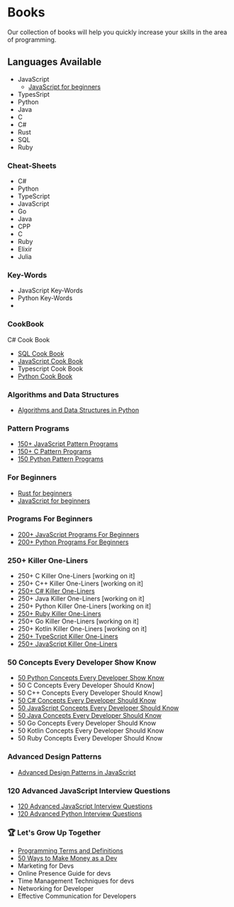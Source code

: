 # Books
Our collection of books will help you quickly increase your skills in the area of ​​programming.

## Languages Available
- JavaScript
  - [JavaScript for beginners](###JavaScript-for-beginners)
- TypesSript
- Python
- Java
- C
- C#
- Rust
- SQL
- Ruby

### Cheat-Sheets
- C#
- Python
- TypeScript
- JavaScript
- Go
- Java
- CPP
- C
- Ruby
- Elixir
- Julia

### Key-Words
- JavaScript Key-Words
- Python Key-Words
- 

### CookBook
C# Cook Book
- [SQL Cook Book](https://www.amazon.com/-/es/Hernando-Abella/dp/B0CWVK8B9R)
- [JavaScript Cook Book](https://www.amazon.com/Hernando-Abella/dp/B0CPDSXDGL)
- Typescript Cook Book
- [Python Cook Book](https://www.amazon.com/-/es/Hernando-Abella/dp/B0D7VK6BMJ) 

### Algorithms and Data Structures
- [Algorithms and Data Structures in Python](https://www.amazon.com/-/es/Hernando-Abella/dp/B0CW65JBLW)

### Pattern Programs
- [150+ JavaScript Pattern Programs](https://www.amazon.com/150-JavaScript-Pattern-Programs-creativity/dp/B0CV1GBW28)
- [150+ C Pattern Programs](https://www.amazon.com/150-Pattern-Programs-creativity-statements/dp/B0CTZW4Y9V)
- [150 Python Pattern Programs](https://www.amazon.com/Hernando-Abella-ebook/dp/B0CVNG3PRV) 

### For Beginners
- [Rust for beginners](https://www.amazon.com/Rust-Beginners-Lets-Learn-together/dp/B0CT3NP1JB)
- [JavaScript for beginners](https://www.amazon.com/JavaScript-Beginners-Hernando-Abella/dp/B0CRHYGXNC)

### Programs For Beginners
- [200+ JavaScript Programs For Beginners](https://www.amazon.com/JavaScript-Programs-Beginners-Hernando-Abella/dp/B0CQ5KVQGH)
- [200+ Python Programs For Beginners](https://www.amazon.com/-/es/Hernando-Abella/dp/B0CVLQTKHG)

### 250+ Killer One-Liners
- 250+ C Killer One-Liners [working on it]
- 250+ C++ Killer One-Liners [working on it]
- [250+ C# Killer One-Liners](https://www.amazon.com/-/es/Hernando-Abella-ebook/dp/B0D2ZM71J8)
- 250+ Java Killer One-Liners [working on it]
- 250+ Python Killer One-Liners [working on it]
- [250+ Ruby Killer One-Liners](https://www.amazon.com/250-Killer-Ruby-One-Liners-Transform-ebook/dp/B0CXF57XT9)
- 250+ Go Killer One-Liners [working on it]
- 250+ Kotlin Killer One-Liners [working on it]
- [250+ TypeScript Killer One-Liners](https://www.amazon.com/250-Killer-TypeScript-One-Liners-Transform-ebook/dp/B0CYHZ5QKJ)
- [250+ JavaScript Killer One-Liners](https://www.amazon.com/Hernando-Abella/dp/B0CN58RHGF)

### 50 Concepts Every Developer Show Know
- [50 Python Concepts Every Developer Show Know](https://www.amazon.com/-/es/Hernando-Abella-ebook/dp/B0CW9LWMTB)
- 50 C Concepts Every Developer Should Know]
- 50 C++ Concepts Every Developer Should Know]
- [50 C# Concepts Every Developer Should Know](https://www.amazon.com/dp/B0CVFYGK2B)
- [50 JavaScript Concepts Every Developer Should Know](https://www.amazon.com/Hernando-Abella-ebook/dp/B0CNC4WZT6)
- [50 Java Concepts Every Developer Should Know](https://www.amazon.com/Java-Concepts-Every-Developer-Should-ebook/dp/B0CPPZ1BVM)
- 50 Go Concepts Every Developer Should Know
- 50 Kotlin Concepts Every Developer Should Know
- 50 Ruby Concepts Every Developer Should Know

### Advanced Design Patterns
- [Advanced Design Patterns in JavaScript](https://www.amazon.com/Design-Patterns-JavaScript-Optimizing-applications/dp/B0CNWGV8W5)

### 120 Advanced JavaScript Interview Questions
- [120 Advanced JavaScript Interview Questions](https://www.amazon.com/120-Advanced-JavaScript-Interview-Questions/dp/B0CL9ZKTLV)
- [120 Advanced Python Interview Questions](https://www.amazon.com/dp/B0CLM68FNR)

### 🏆 Let's Grow Up Together
- [Programming Terms and Definitions](https://www.amazon.com/-/es/Hernando-Abella-ebook/dp/B0CN2R71Y7)
- [50 Ways to Make Money as a Dev](https://www.amazon.com/Ways-Make-Money-Dev-developer/dp/B0CXM1JDKL)
- Marketing for Devs
- Online Presence Guide for devs
- Time Management Techniques for devs
- Networking for Developer
- Effective Communication for Developers
